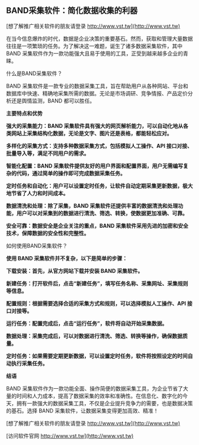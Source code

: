 ## **BAND采集软件：简化数据收集的利器**

[想了解推广相关软件的朋友请登录 http://www.vst.tw](http://www.vst.tw)

在当今信息爆炸的时代，数据是企业决策的重要基石。然而，获取和管理大量数据往往是一项繁琐的任务。为了解决这一难题，诞生了诸多数据采集软件，其中 BAND 采集软件作为一款功能强大且易于使用的工具，正受到越来越多企业的青睐。

什么是BAND采集软件？

BAND 采集软件是一款专业的数据采集工具，旨在帮助用户从各种网站、平台和数据库中快速、精确地采集所需的数据。无论是市场调研、竞争情报、产品定价分析还是舆情监测，BAND 都可以胜任。

**主要特点和优势**

**强大的采集能力：BAND 采集软件具有强大的网页解析能力，可以自动化地从各类网站上采集结构化数据，无论是文字、图片还是表格，都能轻松应对。**

**多样化的采集方式：支持多种数据采集方式，包括模拟人工操作、API 接口对接、批量导入等，满足不同用户的需求。**

**智能化配置：BAND 采集软件提供友好的用户界面和配置界面，用户无需编写复杂的代码，通过简单的操作即可完成数据采集任务。**

**定时任务和自动化：用户可以设置定时任务，让软件自动定期采集更新数据，极大地节省了人力和时间成本。**

**数据清洗和处理：除了采集，BAND 采集软件还提供丰富的数据清洗和处理功能，用户可以对采集到的数据进行清洗、筛选、转换，使数据更加准确、可靠。**

**安全可靠：数据安全是企业关注的重点，BAND 采集软件采用先进的加密和安全技术，保障数据的安全性和完整性。**

如何使用BAND采集软件？

**使用 BAND 采集软件并不复杂，以下是简单的步骤：**

**下载安装：首先，从官方网站下载并安装 BAND 采集软件。**

**新建任务：打开软件后，点击“新建任务”，填写任务名称、采集网址、采集规则等信息。**

**配置规则：根据需要选择合适的采集方式和规则，可以选择模拟人工操作、API 接口对接等。**

**运行任务：配置完成后，点击“运行任务”，软件将自动开始采集数据。**

**数据处理：采集完成后，可以对数据进行清洗、筛选、转换等操作，确保数据质量。**

**定时任务：如果需要定期更新数据，可以设置定时任务，软件将按照设定的时间自动执行采集任务。**

**结语**

BAND 采集软件作为一款功能全面、操作简便的数据采集工具，为企业节省了大量的时间和人力成本，提高了数据采集的效率和准确性。在信息化、数字化的今天，拥有一款强大的数据采集工具，不仅是企业提升竞争力的需要，也是数据决策的基石。选择 BAND 采集软件，让数据采集变得更加高效、精准！

[想了解推广相关软件的朋友请登录 http://www.vst.tw](http://www.vst.tw)


[访问软件官网 http://www.vst.tw](http://www.vst.tw)
